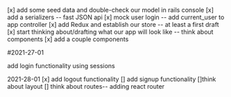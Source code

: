 [x] add some seed data and double-check our model in  rails console
[x] add a serializers  -- fast JSON api 
[x] mock user login -- add current_user to app controller 
[x] add Redux and establish our store -- at least a first draft 
[x] start thinking about/drafting what our app will look like -- think about components 
[x] add a couple components

#2021-27-01

add login functionality using sessions 

2021-28-01
[x] add logout functionality 
[] add signup functionality 
[]think about layout 
[] think about routes-- adding react router 